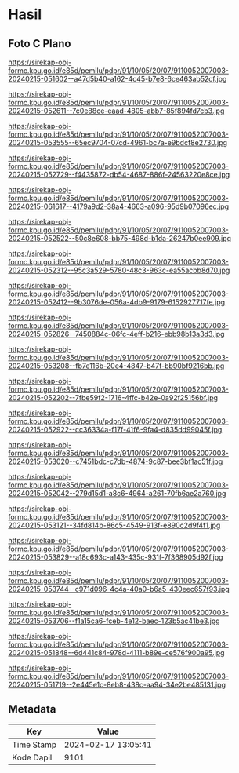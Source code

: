 # Hasil

## Foto C Plano

https://sirekap-obj-formc.kpu.go.id/e85d/pemilu/pdpr/91/10/05/20/07/9110052007003-20240215-051602--a47d5b40-a162-4c45-b7e8-6ce463ab52cf.jpg

https://sirekap-obj-formc.kpu.go.id/e85d/pemilu/pdpr/91/10/05/20/07/9110052007003-20240215-052611--7c0e88ce-eaad-4805-abb7-85f894fd7cb3.jpg

https://sirekap-obj-formc.kpu.go.id/e85d/pemilu/pdpr/91/10/05/20/07/9110052007003-20240215-053555--65ec9704-07cd-4961-bc7a-e9bdcf8e2730.jpg

https://sirekap-obj-formc.kpu.go.id/e85d/pemilu/pdpr/91/10/05/20/07/9110052007003-20240215-052729--f4435872-db54-4687-886f-24563220e8ce.jpg

https://sirekap-obj-formc.kpu.go.id/e85d/pemilu/pdpr/91/10/05/20/07/9110052007003-20240215-061617--4179a9d2-38a4-4663-a096-95d9b07096ec.jpg

https://sirekap-obj-formc.kpu.go.id/e85d/pemilu/pdpr/91/10/05/20/07/9110052007003-20240215-052522--50c8e608-bb75-498d-b1da-26247b0ee909.jpg

https://sirekap-obj-formc.kpu.go.id/e85d/pemilu/pdpr/91/10/05/20/07/9110052007003-20240215-052312--95c3a529-5780-48c3-963c-ea55acbb8d70.jpg

https://sirekap-obj-formc.kpu.go.id/e85d/pemilu/pdpr/91/10/05/20/07/9110052007003-20240215-052412--9b3076de-056a-4db9-9179-6152927717fe.jpg

https://sirekap-obj-formc.kpu.go.id/e85d/pemilu/pdpr/91/10/05/20/07/9110052007003-20240215-052826--7450884c-06fc-4eff-b216-ebb98b13a3d3.jpg

https://sirekap-obj-formc.kpu.go.id/e85d/pemilu/pdpr/91/10/05/20/07/9110052007003-20240215-053208--fb7e116b-20e4-4847-b47f-bb90bf9216bb.jpg

https://sirekap-obj-formc.kpu.go.id/e85d/pemilu/pdpr/91/10/05/20/07/9110052007003-20240215-052202--7fbe59f2-1716-4ffc-b42e-0a92f25156bf.jpg

https://sirekap-obj-formc.kpu.go.id/e85d/pemilu/pdpr/91/10/05/20/07/9110052007003-20240215-052922--cc36334a-f17f-41f6-9fa4-d835dd99045f.jpg

https://sirekap-obj-formc.kpu.go.id/e85d/pemilu/pdpr/91/10/05/20/07/9110052007003-20240215-053020--c7451bdc-c7db-4874-9c87-bee3bf1ac51f.jpg

https://sirekap-obj-formc.kpu.go.id/e85d/pemilu/pdpr/91/10/05/20/07/9110052007003-20240215-052042--279d15d1-a8c6-4964-a261-70fb6ae2a760.jpg

https://sirekap-obj-formc.kpu.go.id/e85d/pemilu/pdpr/91/10/05/20/07/9110052007003-20240215-053121--34fd814b-86c5-4549-913f-e890c2d9f4f1.jpg

https://sirekap-obj-formc.kpu.go.id/e85d/pemilu/pdpr/91/10/05/20/07/9110052007003-20240215-053829--a18c693c-a143-435c-931f-7f368905d92f.jpg

https://sirekap-obj-formc.kpu.go.id/e85d/pemilu/pdpr/91/10/05/20/07/9110052007003-20240215-053744--c971d096-4c4a-40a0-b6a5-430eec657f93.jpg

https://sirekap-obj-formc.kpu.go.id/e85d/pemilu/pdpr/91/10/05/20/07/9110052007003-20240215-053706--f1a15ca6-fceb-4e12-baec-123b5ac41be3.jpg

https://sirekap-obj-formc.kpu.go.id/e85d/pemilu/pdpr/91/10/05/20/07/9110052007003-20240215-051848--6d441c84-978d-4111-b89e-ce576f900a95.jpg

https://sirekap-obj-formc.kpu.go.id/e85d/pemilu/pdpr/91/10/05/20/07/9110052007003-20240215-051719--2e445e1c-8eb8-438c-aa94-34e2be485131.jpg


## Metadata

| Key        | Value               |
| ---------- | ------------------- |
| Time Stamp | 2024-02-17 13:05:41 |
| Kode Dapil | 9101                |



